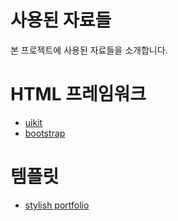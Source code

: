 # 사용된 자료들
본 프로젝트에 사용된 자료들을 소개합니다.

# HTML 프레임워크
 - [uikit](https://getuikit.com/)
 - [bootstrap](https://getbootstrap.com/)

# 템플릿
 - [stylish portfolio](https://startbootstrap.com/template-overviews/stylish-portfolio/)